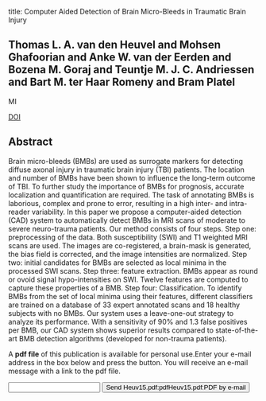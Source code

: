 title: Computer Aided Detection of Brain Micro-Bleeds in Traumatic Brain Injury

## Thomas L. A. van den Heuvel and Mohsen Ghafoorian and Anke W. van der Eerden and Bozena M. Goraj and Teuntje M. J. C. Andriessen and Bart M. ter Haar Romeny and Bram Platel
MI

<a href="https://doi.org/10.1117/12.2075353">DOI</a>

## Abstract
Brain micro-bleeds (BMBs) are used as surrogate markers for detecting diffuse axonal injury in traumatic brain injury (TBI) patients. The location and number of BMBs have been shown to influence the long-term outcome of TBI. To further study the importance of BMBs for prognosis, accurate localization and quantification are required. The task of annotating BMBs is laborious, complex and prone to error, resulting in a high inter- and intra-reader variability. In this paper we propose a computer-aided detection (CAD) system to automatically detect BMBs in MRI scans of moderate to severe neuro-trauma patients. Our method consists of four steps. Step one: preprocessing of the data. Both susceptibility (SWI) and T1 weighted MRI scans are used. The images are co-registered, a brain-mask is generated, the bias field is corrected, and the image intensities are normalized. Step two: initial candidates for BMBs are selected as local minima in the processed SWI scans. Step three: feature extraction. BMBs appear as round or ovoid signal hypo-intensities on SWI. Twelve features are computed to capture these properties of a BMB. Step four: Classification. To identify BMBs from the set of local minima using their features, different classifiers are trained on a database of 33 expert annotated scans and 18 healthy subjects with no BMBs. Our system uses a leave-one-out strategy to analyze its performance. With a sensitivity of 90% and 1.3 false positives per BMB, our CAD system shows superior results compared to state-of-the-art BMB detection algorithms (developed for non-trauma patients).

A <b>pdf file</b> of this publication is available for personal use.Enter your e-mail address in the box below and press the button. You will receive an e-mail message with a link to the pdf file.
<form action="sender.php">  <input type="text" name="email">  <input type="submit" value="Send Heuv15.pdf:pdfHeuv15.pdf:PDF by e-mail"></form>